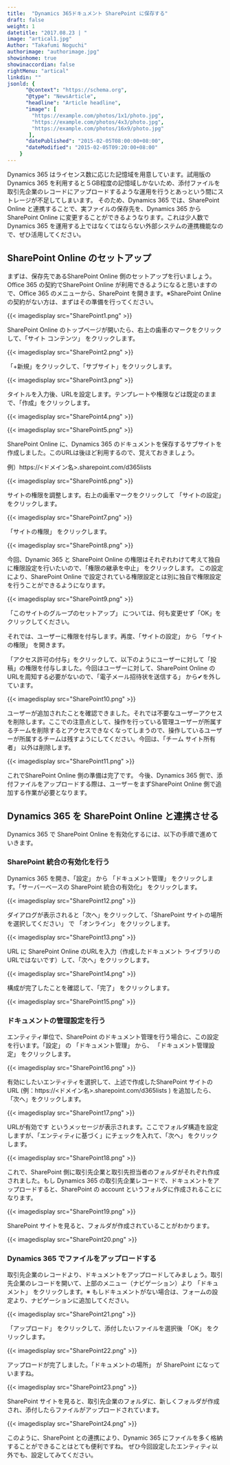 ```yaml
---
title:  "Dynamics 365ドキュメント SharePoint に保存する"
draft: false
weight: 1
datetitle: "2017.08.23 | "
image: "artical1.jpg"
Author: "Takafumi Noguchi"
authorimage: "authorimage.jpg"
showinhome: true
showinaccordian: false
rightMenu: "artical"
linkdin: ""
jsonld: {
      "@context": "https://schema.org",
      "@type": "NewsArticle",
      "headline": "Article headline",
      "image": [
        "https://example.com/photos/1x1/photo.jpg",
        "https://example.com/photos/4x3/photo.jpg",
        "https://example.com/photos/16x9/photo.jpg"
       ],
      "datePublished": "2015-02-05T08:00:00+08:00",
      "dateModified": "2015-02-05T09:20:00+08:00"
    }
---
```

<!-- Intro  -->
Dynamics 365 はライセンス数に応じた記憶域を用意しています。試用版のDynamics 365 を利用すると５GB程度の記憶域しかないため、添付ファイルを取引先企業のレコードにアップロードするような運用を行うとあっという間にストレージが不足してしまいます。
そのため、Dynamics 365 では、SharePoint Online と連携することで、実ファイルの保存先を、Dynamics 365 から SharePoint Online に変更することができるようなります。これは少人数でDynamics 365 を運用する上ではなくてはならない外部システムの連携機能なので、ぜひ活用してください。


## SharePoint Online のセットアップ
まずは、保存先であるSharePoint Online 側のセットアップを行いましょう。Office 365 の契約でSharePoint Online が利用できるようになると思いますので、Office 365 のメニューから、SharePoint を開きます。※SharePoint Online の契約がない方は、まずはその準備を行ってください。
<!-- Image= SharePoint1.png -->
{{< imagedisplay src="SharePoint1.png" >}}


SharePoint Online のトップページが開いたら、右上の歯車のマークをクリックして、「サイト コンテンツ」 をクリックします。
<!-- Image= SharePoint2.png -->
{{< imagedisplay src="SharePoint2.png" >}}


「+新規」をクリックして、「サブサイト」をクリックします。
<!-- Image= SharePoint3.png -->
{{< imagedisplay src="SharePoint3.png" >}}


タイトルを入力後、URLを設定します。テンプレートや権限などは既定のままで、「作成」をクリックします。
<!-- Image= SharePoint4.png -->
{{< imagedisplay src="SharePoint4.png" >}}
<!-- Image= SharePoint5.png -->
{{< imagedisplay src="SharePoint5.png" >}}

SharePoint Online に、Dynamics 365 のドキュメントを保存するサブサイトを作成しました。このURLは後ほど利用するので、覚えておきましょう。

例）https://<ドメイン名>.sharepoint.com/d365lists
<!-- Image= SharePoint6.png -->
{{< imagedisplay src="SharePoint6.png" >}}


サイトの権限を調整します。右上の歯車マークをクリックして 「サイトの設定」をクリックします。
<!-- Image= SharePoint7.png -->
{{< imagedisplay src="SharePoint7.png" >}}


「サイトの権限」 をクリックします。
<!-- Image= SharePoint8.png -->
{{< imagedisplay src="SharePoint8.png" >}}


今回、Dynamic 365 と SharePoint Online の権限はそれぞれわけて考えて独自に権限設定を行いたいので、「権限の継承を中止」 をクリックします。
この設定により、SharePoint Online で設定されている権限設定とは別に独自で権限設定を行うことができるようになります。
<!-- Image= SharePoint9.png -->
{{< imagedisplay src="SharePoint9.png" >}}


「このサイトのグループのセットアップ」 については、何も変更せず「OK」をクリックしてください。

 

それでは、ユーザーに権限を付与します。再度、「サイトの設定」 から 「サイトの権限」 を開きます。

「アクセス許可の付与」をクリックして、以下のようにユーザーに対して「投稿」の権限を付与しました。今回はユーザーに対して、SharePoint Online のURLを周知する必要がないので、「電子メール招待状を送信する」 から✔を外しています。
<!-- Image= SharePoint10.png -->
{{< imagedisplay src="SharePoint10.png" >}}


ユーザーが追加されたことを確認できました。それでは不要なユーザーアクセスを削除します。ここでの注意点として、操作を行っている管理ユーザーが所属するチームを削除するとアクセスできなくなってしまうので、操作しているユーザーが所属するチームは残すようにしてください。今回は、「チーム サイト所有者」 以外は削除します。
<!-- Image= SharePoint11.png -->
{{< imagedisplay src="SharePoint11.png" >}}


これでSharePoint Online 側の準備は完了です。
今後、Dynamics 365 側で、添付ファイルをアップロードする際は、ユーザーをまずSharePoint Online 側で追加する作業が必要となります。

## Dynamics 365 を SharePoint Online と連携させる
Dynamics 365 で SharePoint Online を有効化するには、以下の手順で進めていきます。

### SharePoint 統合の有効化を行う
Dynamics 365 を開き、「設定」 から 「ドキュメント管理」 をクリックします。「サーバーベースの SharePoint 統合の有効化」 をクリックします。
<!-- Image= SharePoint12.png -->
{{< imagedisplay src="SharePoint12.png" >}}


ダイアログが表示されると「次へ」をクリックして、「SharePoint サイトの場所を選択してください」 で 「オンライン」 をクリックします。
<!-- Image= SharePoint13.png -->
{{< imagedisplay src="SharePoint13.png" >}}


URL に SharePoint Online のURLを入力（作成したドキュメント ライブラリのURLではないです）して、「次へ」をクリックします。
<!-- Image= SharePoint14.png -->
{{< imagedisplay src="SharePoint14.png" >}}


構成が完了したことを確認して、「完了」 をクリックします。
<!-- Image=  SharePoint15.png -->
{{< imagedisplay src="SharePoint15.png" >}}


### ドキュメントの管理設定を行う
エンティティ単位で、SharePoint のドキュメント管理を行う場合に、この設定を行います。「設定」 の 「ドキュメント管理」 から、 「ドキュメント管理設定」 をクリックします。
<!-- Image= SharePoint16.png -->
{{< imagedisplay src="SharePoint16.png" >}}


有効にしたいエンティティを選択して、上述で作成したSharePoint サイトのURL (例：https://<ドメイン名>.sharepoint.com/d365lists ) を追加したら、「次へ」をクリックします。
<!-- Image= SharePoint17.png -->
{{< imagedisplay src="SharePoint17.png" >}}


URLが有効です というメッセージが表示されます。ここでフォルダ構造を設定しますが、「エンティティに基づく」にチェックを入れて、「次へ」 をクリックします。
<!-- Image= SharePoint18.png -->
{{< imagedisplay src="SharePoint18.png" >}}


これで、SharePoint 側に取引先企業と取引先担当者のフォルダがそれぞれ作成されました。もし Dynamics 365 の取引先企業レコードで、ドキュメントをアップロードすると、SharePoint の account というフォルダに作成されることになります。
<!-- Image= SharePoint19.png -->
{{< imagedisplay src="SharePoint19.png" >}}


SharePoint サイトを見ると、フォルダが作成されていることがわかります。
<!-- Image= SharePoint20.png -->
{{< imagedisplay src="SharePoint20.png" >}}

### Dynamics 365 でファイルをアップロードする
取引先企業のレコードより、ドキュメントをアップロードしてみましょう。取引先企業のレコードを開いて、上部のメニュー（ナビゲーション）より 「ドキュメント」 をクリックします。※ もしドキュメントがない場合は、フォームの設定より、ナビゲーションに追加してください。
<!-- Image= SharePoint21.png -->
{{< imagedisplay src="SharePoint21.png" >}}


「アップロード」 をクリックして、添付したいファイルを選択後 「OK」 をクリックします。
<!-- Image= SharePoint22.png -->
{{< imagedisplay src="SharePoint22.png" >}}


アップロードが完了しました。「ドキュメントの場所」 が SharePoint になっていますね。
<!-- Image= SharePoint23.png -->
{{< imagedisplay src="SharePoint23.png" >}}


SharePoint サイトを見ると、取引先企業のフォルダに、新しくフォルダが作成され、添付したらファイルがアップロードされています。
<!-- Image= SharePoint24.png -->
{{< imagedisplay src="SharePoint24.png" >}}


このように、SharePoint との連携により、Dynamic 365 にファイルを多く格納することができることはとても便利ですね。
ぜひ今回設定したエンティティ以外でも、設定してみてください。     
&nbsp;